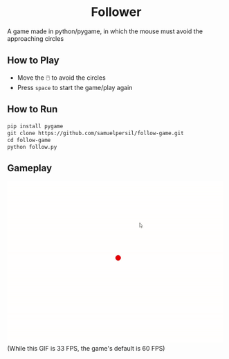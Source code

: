 <h1 align="center"> Follower </h1>
A game made in python/pygame, in which the mouse must avoid the approaching circles

## How to Play
* Move the 🖱️ to avoid the circles
* Press `space` to start the game/play again

## How to Run
```
pip install pygame
git clone https://github.com/samuelpersil/follow-game.git
cd follow-game
python follow.py
```
## Gameplay
<img src="https://github.com/samuelpersil/follow-game/blob/main/gameplay.gif" width=500>
(While this GIF is 33 FPS, the game's default is 60 FPS)
